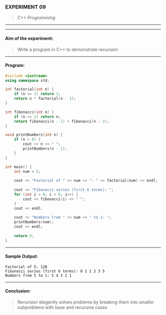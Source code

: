 ### **EXPERIMENT 09**
> *C++ Programming*

---
---

#### **Aim of the experiment:**
> Write a program in C++ to demonstrate recursion

---

#### **Program:**
```cpp
#include <iostream>
using namespace std;

int factorial(int n) {
    if (n <= 1) return 1;
    return n * factorial(n - 1);
}

int fibonacci(int n) {
    if (n <= 1) return n;
    return fibonacci(n - 1) + fibonacci(n - 2);
}

void printNumbers(int n) {
    if (n > 0) {
        cout << n << " ";
        printNumbers(n - 1);
    }
}

int main() {
    int num = 5;
    
    cout << "Factorial of " << num << ": " << factorial(num) << endl;
    
    cout << "Fibonacci series (first 6 terms): ";
    for (int i = 0; i < 6; i++) {
        cout << fibonacci(i) << " ";
    }
    cout << endl;
    
    cout << "Numbers from " << num << " to 1: ";
    printNumbers(num);
    cout << endl;
    
    return 0;
}
```

---

#### **Sample Output:**
```
Factorial of 5: 120
Fibonacci series (first 6 terms): 0 1 1 2 3 5 
Numbers from 5 to 1: 5 4 3 2 1 
```

---

#### **Conclusion:**
> Recursion elegantly solves problems by breaking them into smaller subproblems with base and recursive cases